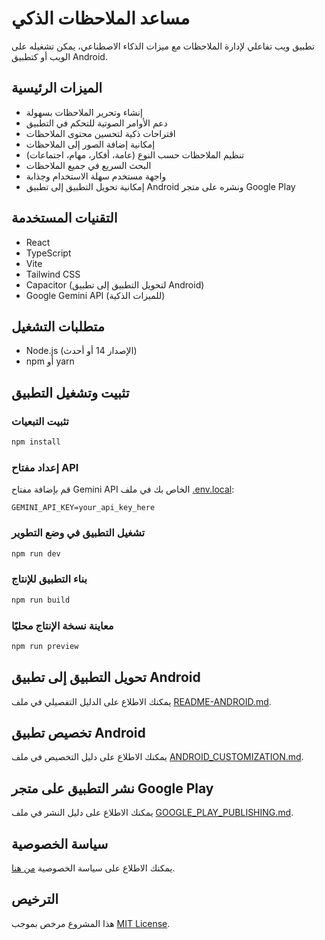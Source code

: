 # مساعد الملاحظات الذكي

تطبيق ويب تفاعلي لإدارة الملاحظات مع ميزات الذكاء الاصطناعي، يمكن تشغيله على الويب أو كتطبيق Android.

## الميزات الرئيسية

- إنشاء وتحرير الملاحظات بسهولة
- دعم الأوامر الصوتية للتحكم في التطبيق
- اقتراحات ذكية لتحسين محتوى الملاحظات
- إمكانية إضافة الصور إلى الملاحظات
- تنظيم الملاحظات حسب النوع (عامة، أفكار، مهام، اجتماعات)
- البحث السريع في جميع الملاحظات
- واجهة مستخدم سهلة الاستخدام وجذابة
- إمكانية تحويل التطبيق إلى تطبيق Android ونشره على متجر Google Play

## التقنيات المستخدمة

- React
- TypeScript
- Vite
- Tailwind CSS
- Capacitor (لتحويل التطبيق إلى تطبيق Android)
- Google Gemini API (للميزات الذكية)

## متطلبات التشغيل

- Node.js (الإصدار 14 أو أحدث)
- npm أو yarn

## تثبيت وتشغيل التطبيق

### تثبيت التبعيات

```bash
npm install
```

### إعداد مفتاح API

قم بإضافة مفتاح Gemini API الخاص بك في ملف [.env.local](.env.local):

```
GEMINI_API_KEY=your_api_key_here
```

### تشغيل التطبيق في وضع التطوير

```bash
npm run dev
```

### بناء التطبيق للإنتاج

```bash
npm run build
```

### معاينة نسخة الإنتاج محليًا

```bash
npm run preview
```

## تحويل التطبيق إلى تطبيق Android

يمكنك الاطلاع على الدليل التفصيلي في ملف [README-ANDROID.md](./README-ANDROID.md).

## تخصيص تطبيق Android

يمكنك الاطلاع على دليل التخصيص في ملف [ANDROID_CUSTOMIZATION.md](./ANDROID_CUSTOMIZATION.md).

## نشر التطبيق على متجر Google Play

يمكنك الاطلاع على دليل النشر في ملف [GOOGLE_PLAY_PUBLISHING.md](./GOOGLE_PLAY_PUBLISHING.md).

## سياسة الخصوصية

يمكنك الاطلاع على سياسة الخصوصية [من هنا](https://www.termsfeed.com/live/d16d38b0-4a35-45ad-9856-733821191998).

## الترخيص

هذا المشروع مرخص بموجب [MIT License](LICENSE).
